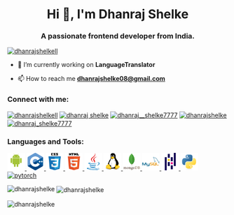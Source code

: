 <h1 align="center">Hi 👋, I'm Dhanraj Shelke</h1>
<h3 align="center">A passionate frontend developer from India.</h3>

<p align="left"> <a href="https://twitter.com/dhanrajshelkell" target="blank"><img src="https://img.shields.io/twitter/follow/dhanrajshelkell?logo=twitter&style=for-the-badge" alt="dhanrajshelkell" /></a> </p>

- 🔭 I’m currently working on **LanguageTranslator**

- 📫 How to reach me **dhanrajshelke08@gmail.com**

<h3 align="left">Connect with me:</h3>
<p align="left">
<a href="https://twitter.com/dhanrajshelkell" target="blank"><img align="center" src="https://raw.githubusercontent.com/rahuldkjain/github-profile-readme-generator/master/src/images/icons/Social/twitter.svg" alt="dhanrajshelkell" height="30" width="40" /></a>
<a href="https://linkedin.com/in/dhanraj shelke" target="blank"><img align="center" src="https://raw.githubusercontent.com/rahuldkjain/github-profile-readme-generator/master/src/images/icons/Social/linked-in-alt.svg" alt="dhanraj shelke" height="30" width="40" /></a>
<a href="https://instagram.com/dhanraj__shelke7777" target="blank"><img align="center" src="https://raw.githubusercontent.com/rahuldkjain/github-profile-readme-generator/master/src/images/icons/Social/instagram.svg" alt="dhanraj__shelke7777" height="30" width="40" /></a>
<a href="https://www.codechef.com/users/dhanrajshelke" target="blank"><img align="center" src="https://cdn.jsdelivr.net/npm/simple-icons@3.1.0/icons/codechef.svg" alt="dhanrajshelke" height="30" width="40" /></a>
<a href="https://www.leetcode.com/dhanraj_shelke7777" target="blank"><img align="center" src="https://raw.githubusercontent.com/rahuldkjain/github-profile-readme-generator/master/src/images/icons/Social/leet-code.svg" alt="dhanraj_shelke7777" height="30" width="40" /></a>
</p>

<h3 align="left">Languages and Tools:</h3>
<p align="left"> <a href="https://developer.android.com" target="_blank" rel="noreferrer"> <img src="https://raw.githubusercontent.com/devicons/devicon/master/icons/android/android-original-wordmark.svg" alt="android" width="40" height="40"/> </a> <a href="https://www.w3schools.com/cpp/" target="_blank" rel="noreferrer"> <img src="https://raw.githubusercontent.com/devicons/devicon/master/icons/cplusplus/cplusplus-original.svg" alt="cplusplus" width="40" height="40"/> </a> <a href="https://www.w3schools.com/css/" target="_blank" rel="noreferrer"> <img src="https://raw.githubusercontent.com/devicons/devicon/master/icons/css3/css3-original-wordmark.svg" alt="css3" width="40" height="40"/> </a> <a href="https://www.w3.org/html/" target="_blank" rel="noreferrer"> <img src="https://raw.githubusercontent.com/devicons/devicon/master/icons/html5/html5-original-wordmark.svg" alt="html5" width="40" height="40"/> </a> <a href="https://www.java.com" target="_blank" rel="noreferrer"> <img src="https://raw.githubusercontent.com/devicons/devicon/master/icons/java/java-original.svg" alt="java" width="40" height="40"/> </a> <a href="https://www.linux.org/" target="_blank" rel="noreferrer"> <img src="https://raw.githubusercontent.com/devicons/devicon/master/icons/linux/linux-original.svg" alt="linux" width="40" height="40"/> </a> <a href="https://www.mongodb.com/" target="_blank" rel="noreferrer"> <img src="https://raw.githubusercontent.com/devicons/devicon/master/icons/mongodb/mongodb-original-wordmark.svg" alt="mongodb" width="40" height="40"/> </a> <a href="https://www.mysql.com/" target="_blank" rel="noreferrer"> <img src="https://raw.githubusercontent.com/devicons/devicon/master/icons/mysql/mysql-original-wordmark.svg" alt="mysql" width="40" height="40"/> </a> <a href="https://pandas.pydata.org/" target="_blank" rel="noreferrer"> <img src="https://raw.githubusercontent.com/devicons/devicon/2ae2a900d2f041da66e950e4d48052658d850630/icons/pandas/pandas-original.svg" alt="pandas" width="40" height="40"/> </a> <a href="https://www.python.org" target="_blank" rel="noreferrer"> <img src="https://raw.githubusercontent.com/devicons/devicon/master/icons/python/python-original.svg" alt="python" width="40" height="40"/> </a> <a href="https://pytorch.org/" target="_blank" rel="noreferrer"> <img src="https://www.vectorlogo.zone/logos/pytorch/pytorch-icon.svg" alt="pytorch" width="40" height="40"/> </a> </p>

<p><img align="left" src="https://github-readme-stats.vercel.app/api/top-langs?username=dhanrajshelke&show_icons=true&locale=en&layout=compact" alt="dhanrajshelke" /></p>

<p>&nbsp;<img align="center" src="https://github-readme-stats.vercel.app/api?username=dhanrajshelke&show_icons=true&locale=en" alt="dhanrajshelke" /></p>

<p><img align="center" src="https://github-readme-streak-stats.herokuapp.com/?user=dhanrajshelke&" alt="dhanrajshelke" /></p>
